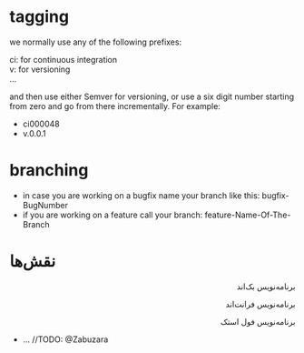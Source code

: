 # tagging
we normally use any of the following prefixes: 
    
ci: for continuous integration  
v: for versioning  
...

and then use either Semver for versioning, or use a six digit number starting from zero and go from there incrementally. For example:  
- ci000048  
- v.0.0.1  

# branching
- in case you are working on a bugfix name your branch like this: bugfix-BugNumber  
- if you are working on a feature call your branch: feature-Name-Of-The-Branch

# <h1>نقش‌ها</h1>
<ul>
    <ol>
        <p dir="rtl" align="right">برنامه‌نویس بک‌اند</p>
    </ol>
    <ol>
        <p dir="rtl" align="right">برنامه‌نویس فرانت‌اند</p>
    </ol>
    <ol>
        <p dir="rtl" align="right">برنامه‌نویس فول استک</p>
    </ol>
</ul>

  - ... //TODO: @Zabuzara
